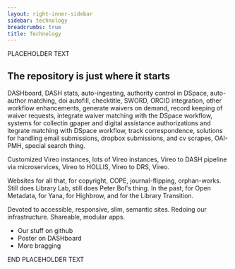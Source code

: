 ```yaml
---
layout: right-inner-sidebar
sidebar: technology
breadcrumbs: true
title: Technology
---
```


PLACEHOLDER TEXT

## The repository is just where it starts

DASHboard, DASH stats, auto-ingesting, authority control in DSpace, auto-author matching, doi autofill, checktitle, SWORD, ORCID integration, other workflow enhancements, generate waivers on demand, record keeping of waiver requests, integrate waiver matching with the DSpace workflow, systems for collectin gpaper and digital assistance authorizations and itegrate matching with DSpace workflow, track correspondence, solutions for handling email submissions, dropbox submissions, and cv scrapes, OAI-PMH, special search thing.

Customized Vireo instances, lots of Vireo instances, Vireo to DASH pipeline via microservices, Vireo to HOLLIS, Vireo to DRS, Vireo.

Websites for all that, for copyright, COPE, journal-flipping, orphan-works. Still does Library Lab, still does Peter Bol's thing. In the past, for Open Metadata, for Yana, for Highbrow, and for the Library Transition. 

Devoted to accessible, responsive, slim, semantic sites. Redoing our infrastructure. Shareable, modular apps.

- Our stuff on github
- Poster on DASHboard
- More bragging

END PLACEHOLDER TEXT
